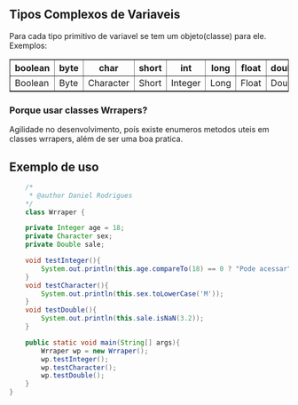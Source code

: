 ## Tipos Complexos de Variaveis

Para cada tipo primitivo de variavel se tem um objeto(classe) para ele. Exemplos: 

<html>
    <table border="1">
        <thead>
            <th>boolean</th>
            <th>byte</th>
            <th>char</th>
            <th>short</th>
            <th>int</th>
            <th>long</th>
            <th>float</th>
            <th>double</th>
        </thead>
        <tbody>
            <td>Boolean</td>
            <td>Byte</td>
            <td>Character</td>
            <td>Short</td>
            <td>Integer</td>
            <td>Long</td>
            <td>Float</td>           <td>Double</td>
        </tbody>
    </table>
</html>

### Porque usar classes Wrrapers? 

Agilidade no desenvolvimento, poís existe enumeros metodos uteis em classes wrrapers, além de ser uma boa pratica.

## Exemplo de uso

```java
    /*
     * @author Daniel Rodrigues
    */
    class Wrraper {

    private Integer age = 18; 
    private Character sex;
    private Double sale;

    void testInteger(){
        System.out.println(this.age.compareTo(18) == 0 ? "Pode acessar" : "Nao pode acessar");
    }
    void testCharacter(){
        System.out.println(this.sex.toLowerCase('M'));
    }
    void testDouble(){
        System.out.println(this.sale.isNaN(3.2));
    }

    public static void main(String[] args){
        Wrraper wp = new Wrraper();
        wp.testInteger();
        wp.testCharacter();
        wp.testDouble();
    }    
}

```